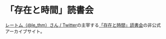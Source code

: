 「存在と時間」読書会
====

[レートム（@le_thm）さん / Twitter](https://mobile.twitter.com/le_thm)の主宰する[「存在と時間」読書会](https://discord.com/channels/951710331992940564/)の非公式アーカイブサイト。
